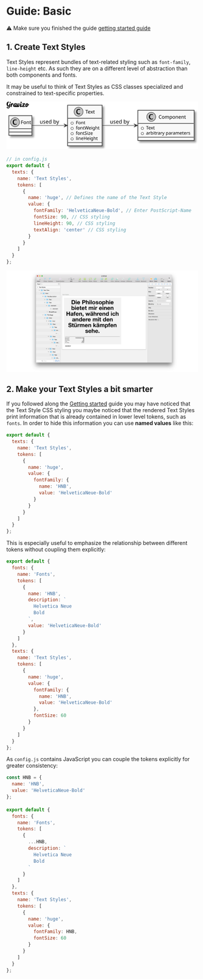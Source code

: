 # Guide: Basic

:warning: Make sure you finished the guide [getting started guide](./guides-getting-started.md)

## 1. Create Text Styles

Text Styles represent bundles of text-related styling such as `font-family`, `line-height` etc. As such they are on a different level of abstraction than both components and fonts.

It may be useful to think of Text Styles as CSS classes specialized and constrained to text-specific properties.

![Font Hierarchy](./_media/font-hierarchy.svg)

  ```js
  // in config.js
  export default {
    texts: {
      name: 'Text Styles',
      tokens: [
        {
          name: 'huge', // Defines the name of the Text Style
          value: {
            fontFamily: 'HelveticaNeue-Bold', // Enter PostScript-Name
            fontSize: 90, // CSS styling
            lineHeight: 90, // CSS styling
            textAlign: 'center' // CSS styling
          }
        }
      ]
    }
  };
  ```

  ![Rendered Color Tile](./_media/05.png)

## 2. Make your Text Styles a bit smarter

If you followed along the [Getting started](./guides-getting-started.md) guide you may have noticed that the Text Style CSS styling you maybe noticed that the rendered Text Styles print information that is already contained in lower level tokens, such as `fonts`. In order to hide this information you can use **named values** like this:

```js
export default {
  texts: {
    name: 'Text Styles',
    tokens: [
      {
        name: 'huge',
        value: {
          fontFamily: {
            name: 'HNB',
            value: 'HelveticaNeue-Bold'
          }
        }
      }
    ]
  }
};
```

This is especially useful to emphasize the relationship between different tokens without coupling them explicitly:

```js
export default {
  fonts: {
    name: 'Fonts',
    tokens: [
      {
        name: 'HNB',
        description: `
          Helvetica Neue
          Bold
        `,
        value: 'HelveticaNeue-Bold'
      }
    ]
  },
  texts: {
    name: 'Text Styles',
    tokens: [
      {
        name: 'huge',
        value: {
          fontFamily: {
            name: 'HNB',
            value: 'HelveticaNeue-Bold'
          },
          fontSize: 60
        }
      }
    ]
  }
};
```

As `config.js` contains JavaScript you can couple the tokens explicitly for greater consistency:

```js
const HNB = {
  name: 'HNB',
  value: 'HelveticaNeue-Bold'
};

export default {
  fonts: {
    name: 'Fonts',
    tokens: [
      {
        ...HNB,
        description: `
          Helvetica Neue
          Bold
        `
      }
    ]
  },
  texts: {
    name: 'Text Styles',
    tokens: [
      {
        name: 'huge',
        value: {
          fontFamily: HNB,
          fontSize: 60
        }
      }
    ]
  }
};
```
